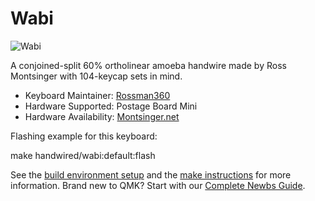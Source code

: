 # Wabi

![Wabi](https://i.imgur.com/cCyv5jF.jpg)

A conjoined-split 60% ortholinear amoeba handwire made by Ross Montsinger with 104-keycap sets in mind.

* Keyboard Maintainer: [Rossman360](https://github.com/rossman360)
* Hardware Supported: Postage Board Mini
* Hardware Availability: [Montsinger.net](https://montsinger.net)

Flashing example for this keyboard:

make handwired/wabi:default:flash

See the [build environment setup](https://docs.qmk.fm/#/getting_started_build_tools) and the [make instructions](https://docs.qmk.fm/#/getting_started_make_guide) for more information. Brand new to QMK? Start with our [Complete Newbs Guide](https://docs.qmk.fm/#/newbs).